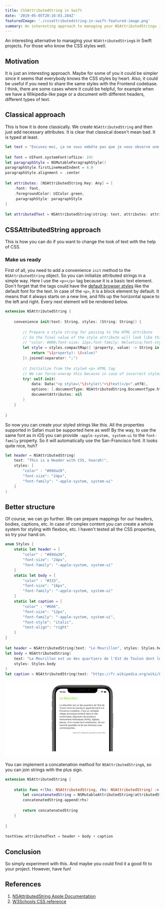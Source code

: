 ```yaml
---
title: CSSAttributedString in Swift
date: '2019-05-05T20:16:03.284Z'
featuredImage: './cssattributedstring-in-swift-featured-image.png'
summary: An interesting approach to managing your NSAttributedStrings in Swift projects. For those who know the CSS styles well.
---
```


An interesting alternative to managing your `NSAttributedString`s in Swift projects. For those who know the CSS styles well.

## Motivation

It is just an interesting approach. Maybe for some of you it could be simpler since it seems that everybody knows the CSS styles by heart. Also, it could be useful if you need to share the same styles with the Frontend codebase. I think, there are some cases where it could be helpful, for example when we have a Wikipedia-like page or a document with different headers, different types of text.

## Classical approach

This is how it is done classically. We create `NSAttributedString` and then just add necessary attributes. It is clear that classical doesn't mean bad. It is typed at least.

```swift
let text = "Excusez-moi, ça ne vous embête pas que je vous observe une minute? Je veux me souvenir de votre visage pour mes rêves."

let font = UIFont.systemFont(ofSize: 24)
let paragraphStyle = NSMutableParagraphStyle()
paragraphStyle.firstLineHeadIndent = 4.0
paragraphStyle.alignment = .center

let attributes: [NSAttributedString.Key: Any] = [
    .font: font,
    .foregroundColor: UIColor.green,
    .paragraphStyle: paragraphStyle
]

let attributedText = NSAttributedString(string: text, attributes: attributes)
```

## CSSAttributedString approach

This is how you can do if you want to change the look of text with the help of CSS.

### Make us ready

First of all, you need to add a convenience `init` method to the `NSAttributedString` object. So you can initialize attributed strings in a simple way. Here I use the `<p></p>` tag because it is a basic text element. Don't forget that the tags could have the [default browser styles](http://trac.webkit.org/browser/trunk/Source/WebCore/css/html.css) like the default font for the text. In case of the `<p>`, it is a block element by default. It means that it always starts on a new line, and fills up the horizontal space to the left and right. Every next element will be rendered below.

```swift
extension NSAttributedString {

    convenience init(text: String, styles: [String: String]) {

        // Prepare a style string for passing to the HTML attribute
        // So the final value of the style attribute will look like this
        // "color: #000;font-size: 12px;font-family: Helvetica;font-style: italic"
        let style = styles.compactMap({ (property, value) -> String in
            return "\(property): \(value)"
        }).joined(separator: ";")

        // Initialize from the styled <p> HTML tag
        // We can force-unwrap this because in case of incorrect styles the string will be initialized anyway
        try! self.init(
            data: Data("<p style=\"\(style)\">\(text)</p>".utf8),
            options: [.documentType: NSAttributedString.DocumentType.html, .characterEncoding: String.Encoding.utf8.rawValue],
            documentAttributes: nil
        )
    }

}
```

So now you can create your styled strings like this. All the properties supported in Safari must be supported here as well! By the way, to use the same font as in iOS you can provide `-apple-system, system-ui` to the `font-family` property. So it will automatically use the San-Francisco font. It looks quite nice, huh?

```swift
let header = NSAttributedString(
    text: "This is a Header with CSS, hoorah!",
    styles: [
        "color" : "#89da20",
        "font-size": "24px",
        "font-family": "-apple-system, system-ui"
    ]
)
```

## Better structure

Of course, we can go further. We can prepare mappings for our headers, bodies, captions, etc. In case of complex content you can create a whole system for styling with flexbox, etc. I haven't tested all the CSS properties, so try your hand on.

```swift
enum Styles {
    static let header = [
        "color" : "#89da20",
        "font-size": "24px",
        "font-family": "-apple-system, system-ui"
    ]
    static let body = [
        "color" : "#333",
        "font-size": "16px",
        "font-family": "-apple-system, system-ui"
    ]
    static let caption = [
        "color" : "#666",
        "font-size": "12px",
        "font-family": "-apple-system, system-ui",
        "font-style": "italic",
        "text-align": "right"
    ]
}

let header = NSAttributedString(text: "Le Mourillon", styles: Styles.header)
let body = NSAttributedString(
    text: "Le Mourillon est un des quartiers de l'Est de Toulon dont les hauteurs appartiennent à la Provence cristalline. C'est un véritable village provençal enclavé dans la ville toulonnaise, disposant de plusieurs monuments historiques (forts), églises, places, d'un musée (arts asiatiques), de son marché quotidien et de ses diverses rues commerçantes.",
    styles: Styles.body
)
let caption = NSAttributedString(text: "https://fr.wikipedia.org/wiki/Le_Mourillon", styles: Styles.caption)
```

![CSSAttributedString screenshot](./cssattributedstring-screenshot.png)

You can implement a concatenation method for `NSAttributedString`s, so you can join strings with the plus sign.

```swift
extension NSAttributedString {

    static func +(lhs: NSAttributedString, rhs: NSAttributedString) -> NSAttributedString {
        let concatenatedString = NSMutableAttributedString(attributedString: lhs)
        concatenatedString.append(rhs)

        return concatenatedString
    }

}

textView.attributedText = header + body + caption
```

## Conclusion

So simply experiment with this. And maybe you could find it a good fit to your project. However, have fun!

## References

1. [NSAttributedString Apple Documentation](https://developer.apple.com/documentation/foundation/nsattributedstring)
1. [W3Schools CSS reference](https://www.w3schools.com/cssref/)


